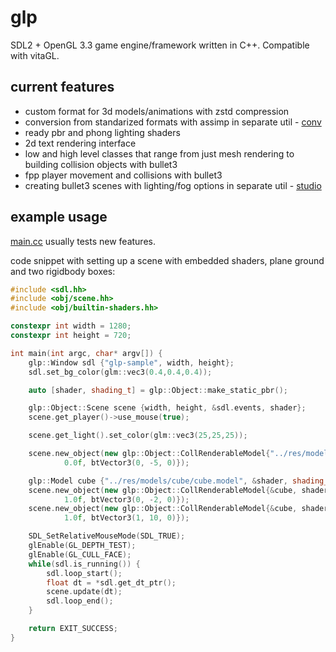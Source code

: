 # glp

SDL2 + OpenGL 3.3 game engine/framework written in C++. Compatible with vitaGL.

## current features
- custom format for 3d models/animations with zstd compression
- conversion from standarized formats with assimp in separate util - [conv](utils/conv)
- ready pbr and phong lighting shaders
- 2d text rendering interface
- low and high level classes that range from just mesh rendering to building collision objects with bullet3
- fpp player movement and collisions with bullet3
- creating bullet3 scenes with lighting/fog options in separate util - [studio](utils/studio)

## example usage
[main.cc](main.cc) usually tests new features.

code snippet with setting up a scene with embedded shaders, plane ground and two rigidbody boxes:

```c++
#include <sdl.hh>
#include <obj/scene.hh>
#include <obj/builtin-shaders.hh>

constexpr int width = 1280;
constexpr int height = 720;

int main(int argc, char* argv[]) {
    glp::Window sdl {"glp-sample", width, height};
    sdl.set_bg_color(glm::vec3(0.4,0.4,0.4));

    auto [shader, shading_t] = glp::Object::make_static_pbr();

    glp::Object::Scene scene {width, height, &sdl.events, shader};
    scene.get_player()->use_mouse(true);

    scene.get_light().set_color(glm::vec3(25,25,25));

    scene.new_object(new glp::Object::CollRenderableModel{"../res/models/plane/plane.model", shader, shading_t,
            0.0f, btVector3(0, -5, 0)});

    glp::Model cube {"../res/models/cube/cube.model", &shader, shading_t};
    scene.new_object(new glp::Object::CollRenderableModel{&cube, shader, shading_t,
            1.0f, btVector3(0, -2, 0)});
    scene.new_object(new glp::Object::CollRenderableModel{&cube, shader, shading_t,
            1.0f, btVector3(1, 10, 0)});

    SDL_SetRelativeMouseMode(SDL_TRUE);
    glEnable(GL_DEPTH_TEST);
    glEnable(GL_CULL_FACE);
    while(sdl.is_running()) {
        sdl.loop_start();
        float dt = *sdl.get_dt_ptr();
        scene.update(dt);
        sdl.loop_end();
    }

    return EXIT_SUCCESS;
}
```
